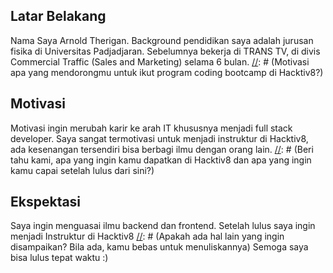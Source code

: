 [//]: # (Ceritakan sedikit tentang latar belakangmu seperti pendidikan terakhir atau pekerjaan sebelumnya)
## Latar Belakang
Nama Saya Arnold Therigan. Background pendidikan saya adalah jurusan fisika di Universitas Padjadjaran. Sebelumnya bekerja di TRANS TV, di divis Commercial Traffic (Sales and Marketing) selama 6 bulan.
[//]: # (Motivasi apa yang mendorongmu untuk ikut program coding bootcamp di Hacktiv8?)
## Motivasi
Motivasi ingin merubah karir ke arah IT khususnya menjadi full stack developer. Saya sangat termotivasi untuk menjadi instruktur di Hacktiv8, ada kesenangan tersendiri bisa berbagi ilmu dengan orang lain.
[//]: # (Beri tahu kami, apa yang ingin kamu dapatkan di Hacktiv8 dan apa yang ingin kamu capai setelah lulus dari sini?)
## Ekspektasi
Saya ingin menguasai ilmu backend dan frontend. Setelah lulus saya ingin menjadi Instruktur di Hacktiv8
[//]: # (Apakah ada hal lain yang ingin disampaikan? Bila ada, kamu bebas untuk menuliskannya)
Semoga saya bisa lulus tepat waktu :)
